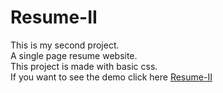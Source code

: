 # Resume-II
This is my second project.<br>A single page resume website.<br>This project is made with basic css.<br>If you want to see the demo click here <a href="https://glow-echo.github.io/Resume-II//">Resume-II</a>
